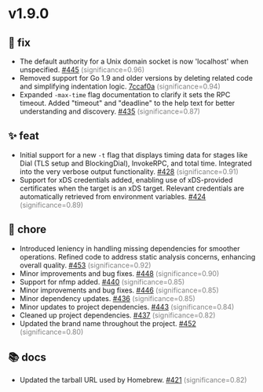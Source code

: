 # v1.9.0
## 🐛 fix
- The default authority for a Unix domain socket is now 'localhost' when unspecified. [#445](https://github.com/fullstorydev/grpcurl/pull/445) <span style='color:grey;'>(significance=0.96)</span>
- Removed support for Go 1.9 and older versions by deleting related code and simplifying indentation logic. [7ccaf0a](https://github.com/fullstorydev/grpcurl/commit/7ccaf0a21fedf97d7dd429cd75f00bc0a15a882b) <span style='color:grey;'>(significance=0.94)</span>
- Expanded `-max-time` flag documentation to clarify it sets the RPC timeout. Added "timeout" and "deadline" to the help text for better understanding and discovery. [#435](https://github.com/fullstorydev/grpcurl/pull/435) <span style='color:grey;'>(significance=0.87)</span>

## ✨ feat
- Initial support for a new `-t` flag that displays timing data for stages like Dial (TLS setup and BlockingDial), InvokeRPC, and total time. Integrated into the very verbose output functionality. [#428](https://github.com/fullstorydev/grpcurl/pull/428) <span style='color:grey;'>(significance=0.91)</span>
- Support for xDS credentials added, enabling use of xDS-provided certificates when the target is an xDS target. Relevant credentials are automatically retrieved from environment variables. [#424](https://github.com/fullstorydev/grpcurl/pull/424) <span style='color:grey;'>(significance=0.89)</span>

## 🔧 chore
- Introduced leniency in handling missing dependencies for smoother operations. Refined code to address static analysis concerns, enhancing overall quality. [#453](https://github.com/fullstorydev/grpcurl/pull/453) <span style='color:grey;'>(significance=0.92)</span>
- Minor improvements and bug fixes. [#448](https://github.com/fullstorydev/grpcurl/pull/448) <span style='color:grey;'>(significance=0.90)</span>
- Support for nfmp added. [#440](https://github.com/fullstorydev/grpcurl/pull/440) <span style='color:grey;'>(significance=0.85)</span>
- Minor improvements and bug fixes. [#446](https://github.com/fullstorydev/grpcurl/pull/446) <span style='color:grey;'>(significance=0.85)</span>
- Minor dependency updates. [#436](https://github.com/fullstorydev/grpcurl/pull/436) <span style='color:grey;'>(significance=0.85)</span>
- Minor updates to project dependencies. [#443](https://github.com/fullstorydev/grpcurl/pull/443) <span style='color:grey;'>(significance=0.84)</span>
- Cleaned up project dependencies. [#437](https://github.com/fullstorydev/grpcurl/pull/437) <span style='color:grey;'>(significance=0.82)</span>
- Updated the brand name throughout the project. [#452](https://github.com/fullstorydev/grpcurl/pull/452) <span style='color:grey;'>(significance=0.80)</span>

## 📚 docs
- Updated the tarball URL used by Homebrew. [#421](https://github.com/fullstorydev/grpcurl/pull/421) <span style='color:grey;'>(significance=0.82)</span>